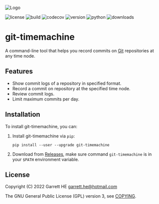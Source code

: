 ![Logo](./logo/git-timemachine.png)

![license](https://img.shields.io/github/license/garrett-he/git-timemachine)
![build](https://img.shields.io/github/actions/workflow/status/garrett-he/git-timemachine/ubuntu-jammy.yml)
![codecov](https://img.shields.io/codecov/c/github/garrett-he/git-timemachine)
![version](https://img.shields.io/pypi/v/git-timemachine)
![python](https://img.shields.io/pypi/pyversions/git-timemachine)
![downloads](https://img.shields.io/pypi/dm/git-timemachine)

# git-timemachine

A command-line tool that helps you record commits on [Git][1] repositories at
any time node.

## Features

* Show commit logs of a repository in specified format.
* Record a commit on repository at the specified time node.
* Review commit logs.
* Limit maximum commits per day.

## Installation

To install git-timemachine, you can:

1. Install git-timemachine via `pip`:

    ```
    pip install --user --upgrade git-timemachine
    ```

2. Download from [Releases][2], make sure command `git-timemachine` is in
   your `$PATH` environment variable.

## License

Copyright (C) 2022 Garrett HE <garrett.he@hotmail.com>

The GNU General Public License (GPL) version 3, see [COPYING](./COPYING).

[1]: https://git-scm.com/

[2]: https://github.com/garrett-he/git-timemachine/releases
